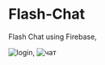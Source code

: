 # Flash-Chat
Flash Chat using Firebase,

![login](https://user-images.githubusercontent.com/91774436/179415406-7c5e8ab3-567f-4150-b544-c0a4e19533ea.PNG),
![чат](https://user-images.githubusercontent.com/91774436/179415445-00444931-cc26-442a-aaa1-fba35b164e1c.PNG)
